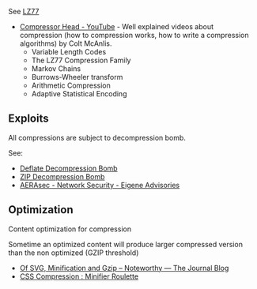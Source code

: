 See [LZ77](../../Algorithms/Algorithms.md#lz77)

- [Compressor Head - YouTube](https://www.youtube.com/playlist?list=PLOU2XLYxmsIJGErt5rrCqaSGTMyyqNt2H) - Well explained videos about compression (how to compression works, how to write a compression algorithms) by Colt McAnlis.
	- Variable Length Codes
	- The LZ77 Compression Family
	- Markov Chains
	- Burrows-Wheeler transform
	- Arithmetic Compression
	- Adaptive Statistical Encoding

## Exploits

All compressions are subject to decompression bomb.

See:

- [Deflate Decompression Bomb](../Deflate/Deflate.md#decompression-bomb)
- [ZIP Decompression Bomb](../ZIP/ZIP.md#decompression-bomb)
- [AERAsec - Network Security - Eigene Advisories](http://www.aerasec.de/security/advisories/decompression-bomb-vulnerability.html)

## Optimization

Content optimization for compression

Sometime an optimized content will produce larger compressed version than the non optimized (GZIP threshold)

- [Of SVG, Minification and Gzip – Noteworthy — The Journal Blog](https://blog.usejournal.com/of-svg-minification-and-gzip-21cd26a5d007)
- [CSS Compression : Minifier Roulette](http://mainroach.blogspot.fr/2013/07/css-compression-minifier-roulette.html)
